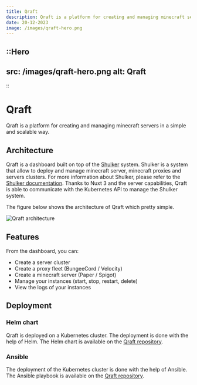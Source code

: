 ```yaml
---
title: Qraft
description: Qraft is a platform for creating and managing minecraft servers.
date: 20-12-2023
image: /images/qraft-hero.png
---
```


::Hero
---
src: /images/qraft-hero.png
alt: Qraft
---
::

# Qraft
Qraft is a platform for creating and managing minecraft servers in a simple and scalable way.

## Architecture
Qraft is a dashboard built on top of the [Shulker](https://github.com/jeremylvln/Shulker) system. Shulker is a system that allow to deploy and manage minecraft server, minecraft proxies and servers clusters. For more information about Shulker, please refer to the [Shulker documentation](https://shulker.jeremylvln.fr/).
Thanks to Nuxt 3 and the server capabilities, Qraft is able to communicate with the Kubernetes API to manage the Shulker system.

The figure below shows the architecture of Qraft which pretty simple.

![Qraft architecture](/images/qraft-architecture.png)

## Features
From the dashboard, you can:
- Create a server cluster
- Create a proxy fleet (BungeeCord / Velocity)
- Create a minecraft server (Paper / Spigot)
- Manage your instances (start, stop, restart, delete)
- View the logs of your instances

## Deployment
### Helm chart
Qraft is deployed on a Kubernetes cluster. The deployment is done with the help of Helm. The Helm chart is available on the [Qraft repository](https://github.com/Tux-Inc/Qraft).
### Ansible
The deployment of the Kubernetes cluster is done with the help of Ansible. The Ansible playbook is available on the [Qraft repository](https://github.com/Tux-Inc/Qraft).